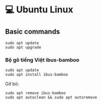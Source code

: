 # 💻 Ubuntu Linux

## Basic commands

```
sudo apt update 
sudo apt upgrade
```

### Bộ gõ tiếng Việt ibus-bamboo

```
sudo apt update
sudo apt install ibus-bamboo
```

Gỡ bỏ:

```
sudo apt remove ibus-bamboo
sudo apt autoclean && sudo apt autoremove
```
